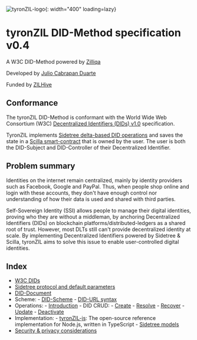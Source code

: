![tyronZIL-logo](./tyronzil-logo.png){: width="400" loading=lazy}

# tyronZIL DID-Method specification v0.4

A W3C DID-Method powered by [Zilliqa](https://zilliqa.com)

Developed by [Julio Cabrapan Duarte](https://github.com/julio-cabdu)

Funded by [ZILHive](https://zilhive.org/)

## Conformance

The tyronZIL DID-Method is conformant with the World Wide Web Consortium (W3C) [Decentralized Identifiers (DIDs) v1.0](https://w3c.github.io/did-core/) specification.

TyronZIL implements [Sidetree delta-based DID operations](https://identity.foundation/sidetree/spec/#did-operations) and saves the state in a [Scilla smart-contract](https://scilla-lang.org/) that is owned by the user. The user is both the DID-Subject and DID-Controller of their Decentralized Identifier.

## Problem summary

Identities on the internet remain centralized, mainly by identity providers such as Facebook, Google and PayPal. Thus, when people shop online and login with these accounts, they don't have enough control nor understanding of how their data is used and shared with third parties.

Self-Sovereign Identity (SSI) allows people to manage their digital identities, proving who they are without a middleman, by anchoring Decentralized Identifiers (DIDs) on blockchain platforms/distributed-ledgers as a shared root of trust. However, most DLTs still can't provide decentralized identity at scale. By implementing Decentralized Identifiers powered by Sidetree & Scilla, tyronZIL aims to solve this issue to enable user-controlled digital identities.

## Index

- [W3C DIDs](./W3C-dids.md)
- [Sidetree protocol and default parameters](./sidetree.md)
- [DID-Document](./did-document.md)
- Scheme:
      - [DID-Scheme](./scheme/did-scheme.md)
      - [DID-URL syntax](./scheme/did-url-syntax.md)
- Operations:
      - [Introduction](./operations/tyronZIL-operations.md)
      - DID CRUD:
        - [Create](./operations/CRUD/did-create.md)
        - [Resolve](./operations/CRUD/did-resolve.md)
        - [Recover](./operations/CRUD/did-recover.md)
        - [Update](./operations/CRUD/did-update.md)
        - [Deactivate](./operations/CRUD/did-deactivate.md)
- Implementation:
      - [tyronZIL-js](https://github.com/julio-cabdu/tyronZIL-js): The open-source reference implementation for Node.js, written in TypeScript
      - [Sidetree models](./implementation/models.md)
- [Security & privacy considerations](./security-privacy.md)
